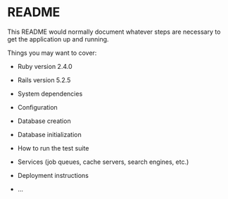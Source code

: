 # README

This README would normally document whatever steps are necessary to get the
application up and running.

Things you may want to cover:

* Ruby version 2.4.0

* Rails version 5.2.5

* System dependencies

* Configuration

* Database creation

* Database initialization

* How to run the test suite

* Services (job queues, cache servers, search engines, etc.)

* Deployment instructions

* ...
